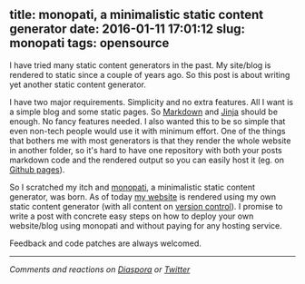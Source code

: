 title: monopati, a minimalistic static content generator
date: 2016-01-11 17:01:12
slug: monopati
tags: opensource
---

I have tried many static content generators in the past. My site/blog is rendered to static since a couple of years ago. So this post is about writing yet another static content generator.

I have two major requirements. Simplicity and no extra features. All I want is a simple blog and some static pages. So [Markdown](https://en.wikipedia.org/wiki/Markdown) and [Jinja](http://jinja.pocoo.org/) should be enough. No fancy features needed. I also wanted this to be so simple that even non-tech people would use it with minimum effort. One of the things that bothers me with most generators is that they render the whole website in another folder, so it's hard to have one repository with both your posts markdown code and the rendered output so you can easily host it (eg. on [Github pages](https://pages.github.com/)).

So I scratched my itch and [monopati](https://github.com/comzeradd/monopati), a minimalistic static content generator, was born. As of today [my website](https://www.roussos.cc) is rendered using my own static content generator (with all content on [version control](https://github.com/comzeradd/comzeradd.github.io)). I promise to write a post with concrete easy steps on how to deploy your own website/blog using monopati and without paying for any hosting service.

Feedback and code patches are always welcomed.

<hr>

*Comments and reactions on [Diaspora](https://librenet.gr/posts/551310) or [Twitter](https://twitter.com/comzeradd/status/686564094762201089)*
